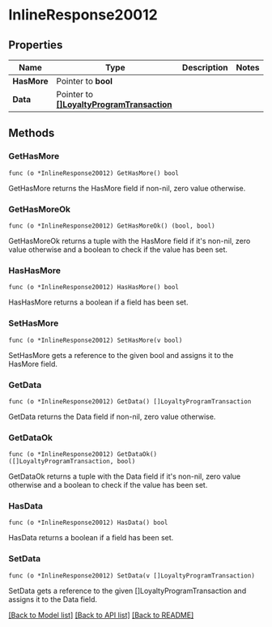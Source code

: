 # InlineResponse20012

## Properties

Name | Type | Description | Notes
------------ | ------------- | ------------- | -------------
**HasMore** | Pointer to **bool** |  | 
**Data** | Pointer to [**[]LoyaltyProgramTransaction**](LoyaltyProgramTransaction.md) |  | 

## Methods

### GetHasMore

`func (o *InlineResponse20012) GetHasMore() bool`

GetHasMore returns the HasMore field if non-nil, zero value otherwise.

### GetHasMoreOk

`func (o *InlineResponse20012) GetHasMoreOk() (bool, bool)`

GetHasMoreOk returns a tuple with the HasMore field if it's non-nil, zero value otherwise
and a boolean to check if the value has been set.

### HasHasMore

`func (o *InlineResponse20012) HasHasMore() bool`

HasHasMore returns a boolean if a field has been set.

### SetHasMore

`func (o *InlineResponse20012) SetHasMore(v bool)`

SetHasMore gets a reference to the given bool and assigns it to the HasMore field.

### GetData

`func (o *InlineResponse20012) GetData() []LoyaltyProgramTransaction`

GetData returns the Data field if non-nil, zero value otherwise.

### GetDataOk

`func (o *InlineResponse20012) GetDataOk() ([]LoyaltyProgramTransaction, bool)`

GetDataOk returns a tuple with the Data field if it's non-nil, zero value otherwise
and a boolean to check if the value has been set.

### HasData

`func (o *InlineResponse20012) HasData() bool`

HasData returns a boolean if a field has been set.

### SetData

`func (o *InlineResponse20012) SetData(v []LoyaltyProgramTransaction)`

SetData gets a reference to the given []LoyaltyProgramTransaction and assigns it to the Data field.


[[Back to Model list]](../README.md#documentation-for-models) [[Back to API list]](../README.md#documentation-for-api-endpoints) [[Back to README]](../README.md)



